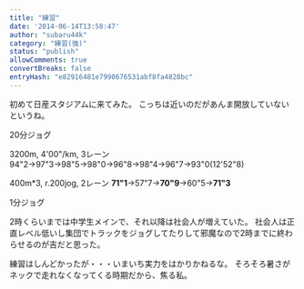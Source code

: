 ```yaml
---
title: "練習"
date: '2014-06-14T13:58:47'
author: "subaru44k"
category: "練習(強)"
status: "publish"
allowComments: true
convertBreaks: false
entryHash: "e82916481e7990676531abf8fa4828bc"
---
```

初めて日産スタジアムに来てみた。
こっちは近いのだがあんま開放していないというね。

20分ジョグ

3200m, 4'00"/km, 3レーン
94"2→97"3→98"5→98"0→96"8→98"4→96"7→93"0(12'52"8)

400m*3, r.200jog, 2レーン
<strong>71"1</strong>→57"7→<strong>70"9</strong>→60"5→<strong>71"3</strong>

1分ジョグ

2時くらいまでは中学生メインで、それ以降は社会人が増えていた。
社会人は正直レベル低いし集団でトラックをジョグしてたりして邪魔なので2時までに終わらせるのが吉だと思った。

練習はしんどかったが・・・いまいち実力をはかりかねるな。
そろそろ暑さがネックで走れなくなってくる時期だから、焦る私。
